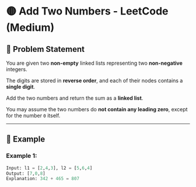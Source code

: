 # 🟡 Add Two Numbers - LeetCode (Medium)  

## 📌 Problem Statement  

You are given two **non-empty** linked lists representing two **non-negative** integers.  

The digits are stored in **reverse order**, and each of their nodes contains a **single digit**.  

Add the two numbers and return the sum as a **linked list**.  

You may assume the two numbers do **not contain any leading zero**, except for the number `0` itself.  

---

## 🔹 Example  

### **Example 1:**  
```python
Input: l1 = [2,4,3], l2 = [5,6,4]  
Output: [7,0,8]  
Explanation: 342 + 465 = 807  
